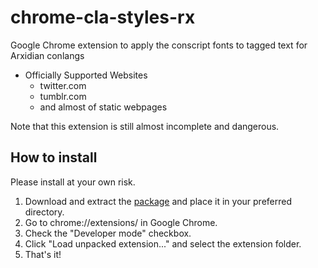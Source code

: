 # chrome-cla-styles-rx
Google Chrome extension to apply the conscript fonts to tagged text for Arxidian conlangs

- Officially Supported Websites
	- twitter.com
	- tumblr.com
	- and almost of static webpages

Note that this extension is still almost incomplete and dangerous.

## How to install
Please install at your own risk.

1. Download and extract the [package](https://github.com/qothr/chrome-cla-styles-rx/archive/master.zip) and place it in your preferred directory.
2. Go to chrome://extensions/ in Google Chrome.
3. Check the "Developer mode" checkbox.
4. Click "Load unpacked extension..." and select the extension folder.
5. That's it!
